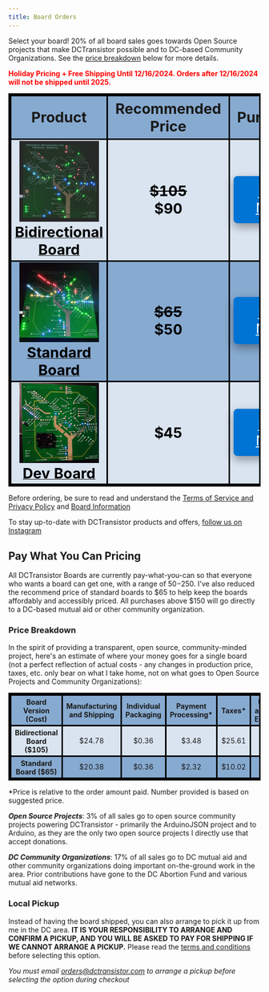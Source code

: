 ```yaml
---
title: Board Orders
---
```


Select your board! 20% of all board sales goes towards Open Source projects that make DCTransistor possible and to DC-based Community Organizations. See the [price breakdown](#price-breakdown) below for more details.

<p style="color: red"><b>Holiday Pricing + Free Shipping Until 12/16/2024. Orders after 12/16/2024 will not be shipped until 2025.</b></p>
<!-- <p style="color: red"><b>Deliveries Paused From 11/25/2024-12/3/2024. Orders will not be shipped until 12/4/2024.</b></p> -->
<table>
  <tr>
    <th style="width:40%;font-size: 3vw;">Product</th>
    <th style="width:10%;font-size: 3vw;">Recommended Price</th>
    <th style="width:50%;font-size: 3vw;">Purchase</th>
  </tr>
  <tr>
    <td>
      <a href="/board-info/#bidirectional-board">
        <img src="/images/dctransistor-bidirectional.gif" class="product_image"> 
        <br>
        <b class="product_title">Bidirectional Board</b>
      </a>
    </td>
    <td>
      <b class="product_title">
      <s>$105</s>
      <br>
      $90
      </b>
    </td>
    <td>
      <button class="buybutton"><a href="https://buy.stripe.com/14kaHdcug0hxfjq28c" target="_blank" style="color: inherit">Buy Now</a></button>
    </td>
  </tr>
  <tr>
    <td>
      <a href="/board-info/#standard-board">
        <img src="/images/setup_complete.jpg" class="product_image">
        <br>
        <b class="product_title">Standard Board</b>
      </a>
    </td>
    <td>
      <b class="product_title">
      <s>$65</s>
      <br>
      $50
      </b>
    </td>
    <td>
      <button class="buybutton"><a href="https://buy.stripe.com/dR616Dam80hx5IQaEG" target="_blank" style="color: inherit">Buy Now</a></button>
    </td>
  </tr>
  <tr>
    <td>
      <a href="/board-info/#dev-board">
        <img src="/images/dev-board-nov-23.jpg" class="product_image">
        <br>
        <b class="product_title">Dev Board</b>
      </a>
    </td>
    <td>
      <b class="product_title">$45</b>
    </td>
    <td>
      <button class="buybutton"><a href="https://buy.stripe.com/5kA9D965Sfcr2wEfZ3" target="_blank" style="color: inherit">Buy Now</a></button>
    </td>
  </tr>
</table>

Before ordering, be sure to read and understand the [Terms of Service and Privacy Policy](/terms-and-privacy) and [Board Information](/board-info)

To stay up-to-date with DCTransistor products and offers, [follow us on Instagram](https://www.instagram.com/dctransistor/)

## Pay What You Can Pricing
All DCTransistor Boards are currently pay-what-you-can so that everyone who wants a board can get one, with a range of $50-$250. I've also reduced the recommend price of standard boards to $65 to help keep the boards affordably and accessibly priced.
All purchases above $150 will go directly to a DC-based mutual aid or other community organization.

### Price Breakdown
In the spirit of providing a transparent, open source, community-minded project, here's an estimate of where your money goes for a single board (not a perfect reflection of actual costs - any changes in production price, taxes, etc. only bear on what I take home, not on what goes to Open Source Projects and Community Organizations):

<table>
  <colgroup>
    <col span="6">
    <col span="2" style="background-color:pink">
  </colgroup>
  <tr>
    <th>Board Version (Cost)</th>
    <th>Manufacturing and Shipping</th>
    <th>Individual Packaging</th>
    <th>Payment Processing*</th>
    <th>Taxes*</th>
    <th>Upfront and Misc. Expenses</th>
    <th>Open Source Projects*</th>
    <th>DC Community Orgs*</th>
    <th>Left*</th>
  </tr>
  <tr>
    <th>Bidirectional Board ($105)</th>
    <td>$24.78</td>
    <td>$0.36</td>
    <td>$3.48</td>
    <td>$25.61</td>
    <td>$4.90</td>
    <td>3% ($3.14)</td>
    <td>17% ($17.85)</td>
    <td>$24.87</td>
  </tr>
  <tr>
    <th>Standard Board ($65)</th>
    <td>$20.38</td>
    <td>$0.36</td>
    <td>$2.32</td>
    <td>$10.02</td>
    <td>$4.90</td>
    <td>3% ($1.95)</td>
    <td>17% ($11.05)</td>
    <td>$14.01</td>
  </tr>
</table>

 *Price is relative to the order amount paid. Number provided is based on suggested price.

***Open Source Projects***: 3% of all sales go to open source community projects powering DCTransistor - primarily the ArduinoJSON project and to Arduino, as they are the only two open source projects I directly use that accept donations.

***DC Community Organizations***: 17% of all sales go to DC mutual aid and other community organizations doing important on-the-ground work in the area. Prior contributions have gone to the DC Abortion Fund and various mutual aid networks.

### Local Pickup
Instead of having the board shipped, you can also arrange to pick it up from me in the DC area. **IT IS YOUR RESPONSIBILITY TO ARRANGE AND CONFIRM A PICKUP, AND YOU WILL BE ASKED TO PAY FOR SHIPPING IF WE CANNOT ARRANGE A PICKUP.** Please read the [terms and conditions](/terms-and-privacy/#local-pickup) before selecting this option.

*You must email <a href="mailto:orders@dctransistor.com">orders@dctransistor.com</a> to arrange a pickup before selecting the option during checkout*


<style>
	.buybutton {
    background-color: #0074d4;
    color: white;
    border: none;
    text-align: center;
    text-decoration: none;
    display: block;
    justify-content: center;
    align-items: center;
    margin: 0 auto;
    font-size: 3vw;
    padding: 14px 40px;
    border-radius: 8px;
    box-shadow: 0 8px 16px 0 rgba(0,0,0,0.2), 0 6px 20px 0 rgba(0,0,0,0.19);
    pointer-events: pointer;
	}

  .buybutton:hover {
    transform: scale(1.05)
  }

  .buybutton-disabled{
    background-color: #808080;
    color: white;
    border: none;
    text-align: center;
    text-decoration: none;
    display: block;
    justify-content: center;
    align-items: center;
    margin: 0 auto;
    font-size: 24px;
    padding: 14px 40px;
    border-radius: 8px;
  }

  .product_image {
    position:relative;
    width:90%;
  }

  .product_image:hover {
    transform: scale(1.03);
  }

  .product_title {
    font-size: 3vw;
    color: black;
  }

  table, th, td {
    border: 3px solid black;
    border-collapse: collapse;
    text-align:center;
  }

  /* th {
    font-size: 3vw;
  } */

  table {
    max-width: 100%;
  }

  tr:nth-child(odd) {
    background-color: #87aad0;
  } 

  tr:nth-child(even) {
    background-color: #d9e4f0;
  } 

  td {
    text-align:center;
  }

</style>